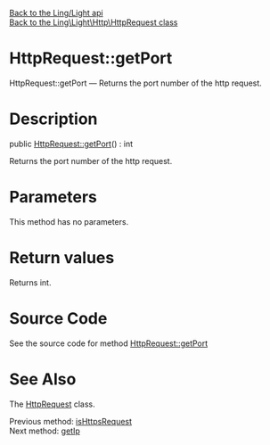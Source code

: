 [Back to the Ling/Light api](https://github.com/lingtalfi/Light/blob/master/doc/api/Ling/Light.md)<br>
[Back to the Ling\Light\Http\HttpRequest class](https://github.com/lingtalfi/Light/blob/master/doc/api/Ling/Light/Http/HttpRequest.md)


HttpRequest::getPort
================



HttpRequest::getPort — Returns the port number of the http request.




Description
================


public [HttpRequest::getPort](https://github.com/lingtalfi/Light/blob/master/doc/api/Ling/Light/Http/HttpRequest/getPort.md)() : int




Returns the port number of the http request.




Parameters
================

This method has no parameters.


Return values
================

Returns int.








Source Code
===========
See the source code for method [HttpRequest::getPort](https://github.com/lingtalfi/Light/blob/master/Http/HttpRequest.php#L286-L289)


See Also
================

The [HttpRequest](https://github.com/lingtalfi/Light/blob/master/doc/api/Ling/Light/Http/HttpRequest.md) class.

Previous method: [isHttpsRequest](https://github.com/lingtalfi/Light/blob/master/doc/api/Ling/Light/Http/HttpRequest/isHttpsRequest.md)<br>Next method: [getIp](https://github.com/lingtalfi/Light/blob/master/doc/api/Ling/Light/Http/HttpRequest/getIp.md)<br>

